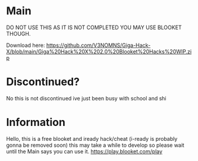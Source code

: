 # Main
DO NOT USE THIS AS IT IS NOT COMPLETED YOU MAY USE BLOOKET THOUGH.

Download here: https://github.com/V3NOMNS/Giga-Hack-X/blob/main/Giga%20Hack%20X%202.0%20Blooket%20Hacks%20WIP.zip

# Discontinued?
No this is not discontinued ive just been busy with school and shi

# Information
Hello, this is a free blooket and iready hack/cheat (i-ready is probably gonna be removed soon) this may take a while to develop so please wait until the Main says you can use it.
https://play.blooket.com/play
